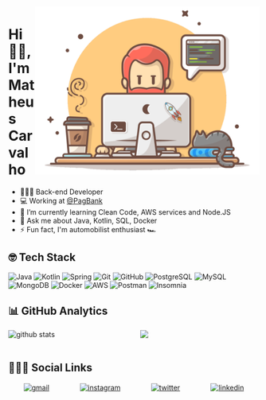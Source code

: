 <img src="https://raw.githubusercontent.com/matheuscarv69/matheuscarv69/main/image.svg" min-width="400px" max-width="400px" width="450px" align="right" alt="image">
<h1 align="left">Hi ✌🏽, I'm Matheus Carvalho</h1>

- 👨🏽‍💻 Back-end Developer
- 💻 Working at [@PagBank](https://pagseguro.uol.com.br/)
- 🌱 I’m currently learning Clean Code, AWS services and Node.JS
- 💬 Ask me about Java, Kotlin, SQL, Docker
- ⚡️ Fun fact, I'm automobilist enthusiast 🏎

## 🤓 Tech Stack

![Java](https://img.shields.io/badge/-Java-05122A?style=flat&logo=java)
![Kotlin](https://img.shields.io/badge/-Kotlin-05122A?style=flat&logo=kotlin)
![Spring](https://img.shields.io/badge/-Spring-05122A?style=flat&logo=spring)
![Git](https://img.shields.io/badge/-Git-05122A?style=flat&logo=git)
![GitHub](https://img.shields.io/badge/-GitHub-05122A?style=flat&logo=github)
![PostgreSQL](https://img.shields.io/badge/-PostgreSQL-05122A?style=flat&logo=postgresql)
![MySQL](https://img.shields.io/badge/-MySQL-05122A?style=flat&logo=mysql)
![MongoDB](https://img.shields.io/badge/-MongoDB-05122A?style=flat&logo=mongodb)
![Docker](https://img.shields.io/badge/-Docker-05122A?style=flat&logo=docker)
![AWS](https://img.shields.io/badge/-AWS-05122A?style=flat&logo=amazonaws)
![Postman](https://img.shields.io/badge/-Postman-05122A?style=flat&logo=postman)
![Insomnia](https://img.shields.io/badge/-Insomnia-05122A?style=flat&logo=insomnia)

## 📊 GitHub Analytics

<div style="display:flex; justify-content:space-around">
  <img src="https://github-readme-stats.vercel.app/api?username=matheuscarv69&show_icons=true&theme=dracula" min-width="400px" max-width="360px" width="400px" alt="github stats">
    
  <img min-width="360px" max-width="400px" width="360px"  src="https://github-readme-stats.vercel.app/api/top-langs/?username=matheuscarv69&theme=dracula&layout=compact" />
</div>
<br>

## 🙋🏽‍♂️ Social Links

<p align="center" style="display:flex;justify-content:space-around">
  <a href="mailto:matheus9126@gmail.com" target="_blank">
    <img align="center" src="https://img.shields.io/badge/-Matheus Carvalho-05122A?style=flat&logo=gmail" alt="gmail">
  </a>
  <a href="https://www.instagram.com/_mmcarvalho/" target="_blank">
    <img align="center" src="https://img.shields.io/badge/-_mmcarvalho-05122A?style=flat&logo=instagram" alt="instagram">
  </a>
  <a href="https://twitter.com/MatheusCarv69" target="_blank">
    <img align="center" src="https://img.shields.io/badge/-MatheusCarv69-05122A?style=flat&logo=twitter" alt="twitter">
  </a>
  <a href="https://www.linkedin.com/in/matheus-carvalho69/" target="_blank">
    <img align="center" src="https://img.shields.io/badge/-MatheusCarv69-05122A?style=flat&logo=linkedin" alt="linkedin">
  </a>
</p>
